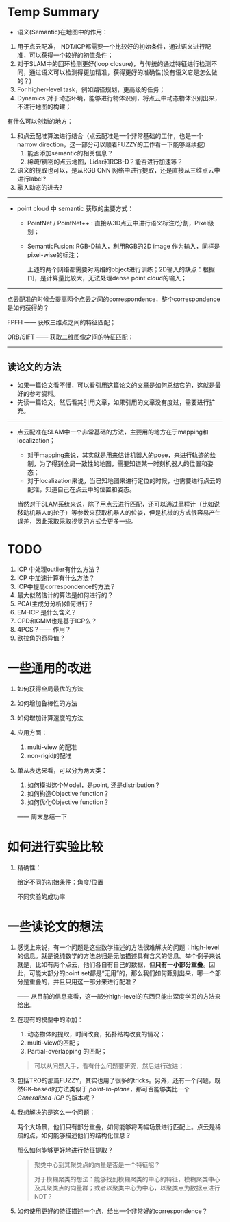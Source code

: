 # Temp Summary

- 语义(Semantic)在地图中的作用：

1. 用于点云配准， NDT/ICP都需要一个比较好的初始条件，通过语义进行配准，可以获得一个较好的初值条件；
2. 对于SLAM中的回环检测更好(loop closure)，与传统的通过特征进行检测不同，通过语义可以检测得更加精准，获得更好的准确性(没有语义它是怎么做的？)
3. For higher-level task，例如路径规划，更高级的任务；
4. Dynamics 对于动态环境，能够进行物体识别，将点云中动态物体识别出来，不进行地图的构建；

有什么可以创新的地方：

1. 和点云配准算法进行结合（点云配准是一个非常基础的工作，也是一个 narrow direction，这一部分可以顺着FUZZY的工作看一下能够继续挖）
   1. 能否添加semantic的相关信息？
   2. 稀疏/稠密的点云地图，Lidar和RGB-D？能否进行加速等？
2. 语义的提取也可以，是从RGB CNN 网络中进行提取，还是直接从三维点云中进行label?
3. 融入动态的进去?

---

- point cloud 中 semantic 获取的主要方式：

  - PointNet / PointNet++ : 直接从3D点云中进行语义标注/分割，Pixel级别；

  - SemanticFusion: RGB-D输入，利用RGB的2D image 作为输入，同样是pixel-wise的标注；

    上述的两个网络都需要对网络的object进行训练；2D输入的缺点：根据[1]，是计算量比较大，无法处理dense point cloud的输入；

---

点云配准的时候会提高两个点云之间的correspondence，整个correspondence是如何获得的？

FPFH —— 获取三维点之间的特征匹配；

ORB/SIFT —— 获取二维图像之间的特征匹配；

---

## 读论文的方法

- 如果一篇论文看不懂，可以看引用这篇论文的文章是如何总结它的，这就是最好的参考资料。
- 先读一篇论文，然后看其引用文章，如果引用的文章没有度过，需要进行扩充。

---

- 点云配准在SLAM中一个非常基础的方法，主要用的地方在于mapping和localization；

  - 对于mapping来说，其实就是用来估计机器人的pose，来进行轨迹的绘制，为了得到全局一致性的地图，需要知道某一时刻机器人的位置和姿态；
  - 对于localization来说，当已知地图来进行定位的时候，也需要进行点云的配准，知道自己在点云中的位置和姿态。

  当然对于SLAM系统来说，除了用点云进行匹配，还可以通过里程计（比如说移动机器人的轮子）等参数来获取机器人的位姿，但是机械的方式很容易产生误差，因此采取采取视觉的方式会更多一些。

# TODO

1. ICP 中处理outlier有什么方法？
2. ICP 中加速计算有什么方法？
3. ICP中提高correspondence的方法？
4. 最大似然估计的算法是如何进行的？
5. PCA(主成分分析)如何进行？
6. EM-ICP 是什么含义？
6. CPD和GMM也是基于ICP么？
6. 4PCS？—— 作用？
6. 欧拉角的奇异值？

# 一些通用的改进

1. 如何获得全局最优的方法

2. 如何增加鲁棒性的方法

3. 如何增加计算速度的方法

4. 应用方面：

   1. multi-view 的配准
   2. non-rigid的配准

5. 单从表达来看，可以分为两大类：

   1. 如何模拟这个Model，是point, 还是distribution？
   2. 如何构造Objective function？
   3. 如何优化Objective function？

   —— 周末总结一下

# 如何进行实验比较

1. 精确性：

   给定不同的初始条件：角度/位置

   不同实验的成功率



# 一些读论文的想法

1. 感觉上来说，有一个问题是这些数学描述的方法很难解决的问题：high-level 的信息。就是说纯数学的方法总归是无法描述具有含义的信息。举个例子来说就是，比如有两个点云，他们各自有自己的数据，但**只有一小部分重叠**。因此，可能大部分的point set都是“无用”的，那么我们如何甄别出来，哪一个部分是重叠的，并且只用这一部分来进行配准？

   —— 从目前的信息来看，这一部分high-level的东西只能由深度学习的方法来给出。

2. 在现有的模型中的添加：

   1. 动态物体的提取，时间改变，拓扑结构改变的情况；
   2. multi-view的匹配；
   3. Partial-overlapping 的匹配；

   > 可以从问题入手，看有什么问题要研究，然后进行改进；

3. 包括TRO的那篇FUZZY，其实也用了很多的tricks。另外，还有一个问题，既然GK-based的方法类似于 *point-to-plane*，那可否能够类比一个 *Generalized-ICP* 的版本呢？

4. 我想解决的是这么一个问题：

   两个大场景，他们只有部分重叠，如何能够将两幅场景进行匹配上。点云是稀疏的点，如何能够描述他们的结构化信息？

   那么如何能够更好地进行特征提取？

   > 聚类中心到其聚类点的向量是否是一个特征呢？
   >
   > 对于模糊聚类的想法：能够找到模糊聚类的中心的特征，模糊聚类中心及其聚类点的向量群；或者以聚类中心为中心，以聚类点为数据点进行NDT？

5. 如何使用更好的特征描述一个点，给出一个非常好的correspondence？